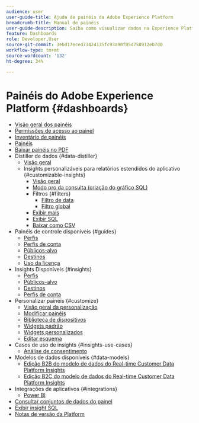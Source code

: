 ```yaml
---
audience: user
user-guide-title: Ajuda de painéis da Adobe Experience Platform
breadcrumb-title: Manual de painéis
user-guide-description: Saiba como visualizar dados na Experience Platform por meio de painéis personalizáveis.
feature: Dashboards
role: Developer,User
source-git-commit: 3ebd17eced73424135fc93a90f05d758912eb7d0
workflow-type: tm+mt
source-wordcount: '132'
ht-degree: 34%

---
```



# Painéis do Adobe Experience Platform {#dashboards}

* [Visão geral dos painéis](home.md)
* [Permissões de acesso ao painel](permissions.md)
* [Inventário de painéis](inventory.md)
* [Painéis](user-defined-dashboards.md)
* [Baixar painéis no PDF](download.md)
* Distiller de dados {#data-distiller}
   * [Visão geral](data-distiller/overview.md)
   * Insights personalizáveis para relatórios estendidos do aplicativo {#customizable-insights}
      * [Visão geral](data-distiller/customizable-insights/overview.md)
      * [Modo pro da consulta (criação do gráfico SQL)](data-distiller/customizable-insights/query-pro-mode.md)
      * Filtros {#filters}
         * [Filtro de data](data-distiller/customizable-insights/filters/date-filter.md)
         * [Filtro global](data-distiller/customizable-insights/filters/global-filter.md)
      * [Exibir mais](data-distiller/customizable-insights/view-more.md)
      * [Exibir SQL](data-distiller/customizable-insights/view-sql.md)
      * [Baixar como CSV](data-distiller/customizable-insights/download-csv.md)
* Painéis de controle disponíveis {#guides}
   * [Perfis](guides/profiles.md)
   * [Perfis de conta](guides/account-profiles.md)
   * [Públicos-alvo](guides/audiences.md)
   * [Destinos](guides/destinations.md)
   * [Uso da licença](guides/license-usage.md)
* Insights Disponíveis {#insights}
   * [Perfis](insights/profiles.md)
   * [Públicos-alvo](insights/audiences.md)
   * [Destinos](insights/destinations.md)
   * [Perfis de conta](insights/account-profiles.md)
* Personalizar painéis {#customize}
   * [Visão geral da personalização](customize/overview.md)
   * [Modificar painéis](customize/modify.md)
   * [Biblioteca de dispositivos](customize/widget-library.md)
   * [Widgets padrão](customize/standard-widgets.md)
   * [Widgets personalizados](customize/custom-widgets.md)
   * [Editar esquema](customize/edit-schema.md)
* Casos de uso de insights {#insights-use-cases}
   * [Análise de consentimento](insights-use-cases/consent-analysis.md)
* Modelos de dados disponíveis {#data-models}
   * [Edição B2B do modelo de dados do Real-time Customer Data Platform Insights](data-models/cdp-insights-data-model-b2b.md)
   * [Edição B2C do modelo de dados do Real-time Customer Data Platform Insights](data-models/cdp-insights-data-model-b2c.md)
* Integrações de aplicativos {#integrations}
   * [Power BI](integrations/power-bi.md)
* [Consultar conjuntos de dados do painel](query.md)
* [Exibir insight SQL](view-sql.md)
* [Notas de versão da Platform](https://experienceleague.adobe.com/en/docs/experience-platform/release-notes/latest?lang=pt-BR)